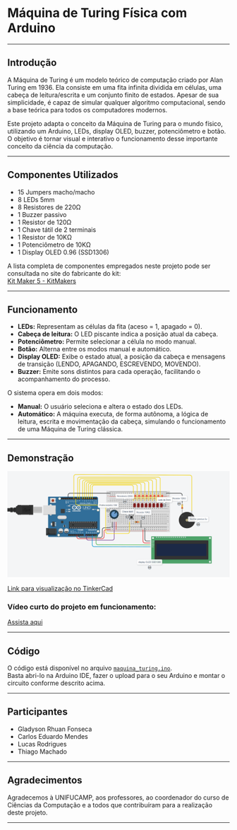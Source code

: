 # Máquina de Turing Física com Arduino

---

## Introdução

A Máquina de Turing é um modelo teórico de computação criado por Alan Turing em 1936. Ela consiste em uma fita infinita dividida em células, uma cabeça de leitura/escrita e um conjunto finito de estados. Apesar de sua simplicidade, é capaz de simular qualquer algoritmo computacional, sendo a base teórica para todos os computadores modernos.

Este projeto adapta o conceito da Máquina de Turing para o mundo físico, utilizando um Arduino, LEDs, display OLED, buzzer, potenciômetro e botão. O objetivo é tornar visual e interativo o funcionamento desse importante conceito da ciência da computação.

---

## Componentes Utilizados

- 15 Jumpers macho/macho  
- 8 LEDs 5mm  
- 8 Resistores de 220Ω  
- 1 Buzzer passivo  
- 1 Resistor de 120Ω  
- 1 Chave tátil de 2 terminais  
- 1 Resistor de 10KΩ  
- 1 Potenciômetro de 10KΩ  
- 1 Display OLED 0.96 (SSD1306)

A lista completa de componentes empregados neste projeto pode ser consultada no site do fabricante do kit:  
[Kit Maker 5 - KitMakers](https://www.kitmakers.com.br/kit-maker-5.html)

---

## Funcionamento

- **LEDs:** Representam as células da fita (aceso = 1, apagado = 0).
- **Cabeça de leitura:** O LED piscante indica a posição atual da cabeça.
- **Potenciômetro:** Permite selecionar a célula no modo manual.
- **Botão:** Alterna entre os modos manual e automático.
- **Display OLED:** Exibe o estado atual, a posição da cabeça e mensagens de transição (LENDO, APAGANDO, ESCREVENDO, MOVENDO).
- **Buzzer:** Emite sons distintos para cada operação, facilitando o acompanhamento do processo.

O sistema opera em dois modos:
- **Manual:** O usuário seleciona e altera o estado dos LEDs.
- **Automático:** A máquina executa, de forma autônoma, a lógica de leitura, escrita e movimentação da cabeça, simulando o funcionamento de uma Máquina de Turing clássica.

---

## Demonstração

![Exemplo de montagem](./imagem/image.png)

[Link para visualização no TinkerCad](https://www.tinkercad.com/things/aTGEXR2j7vL-mighty-leelo)  

### Vídeo curto do projeto em funcionamento:  
[Assista aqui](https://youtube.com/shorts/ZrOyOsG5SV4?feature=share)

---

## Código

O código está disponível no arquivo [`maquina_turing.ino`](./maquina_turing.ino).  
Basta abri-lo na Arduino IDE, fazer o upload para o seu Arduino e montar o circuito conforme descrito acima.

---

## Participantes

- Gladyson Rhuan Fonseca  
- Carlos Eduardo Mendes  
- Lucas Rodrigues  
- Thiago Machado  

---

## Agradecimentos

Agradecemos à UNIFUCAMP, aos professores, ao coordenador do curso de Ciências da Computação e a todos que contribuíram para a realização deste projeto.

---
